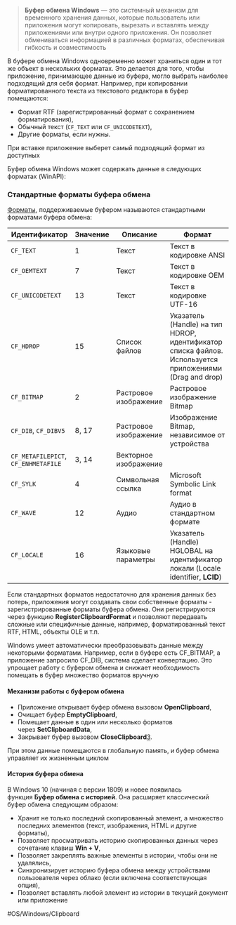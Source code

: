 
> **Буфер обмена Windows** — это системный механизм для временного хранения данных, которые пользователь или приложения могут копировать, вырезать и вставлять между приложениями или внутри одного приложения. Он позволяет обмениваться информацией в различных форматах, обеспечивая гибкость и совместимость

В буфере обмена Windows одновременно может храниться один и тот же объект в нескольких форматах. Это делается для того, чтобы приложение, принимающее данные из буфера, могло выбрать наиболее подходящий для себя формат. Например, при копировании форматированного текста из текстового редактора в буфер помещаются:

- Формат RTF (зарегистрированный формат с сохранением форматирования),
- Обычный текст (`CF_TEXT` или `CF_UNICODETEXT`),
- Другие форматы, если нужны.

При вставке приложение выберет самый подходящий формат из доступных

Буфер обмена Windows может содержать данные в следующих форматах (WinAPI):

### Стандартные форматы буфера обмена

[Форматы](https://learn.microsoft.com/en-us/windows/win32/dataxchg/standard-clipboard-formats), поддерживаемые буфером называются стандартными форматами буфера обмена:

| Идентификатор                       | Значение | Описание              | Формат                                                                                                  |
| ----------------------------------- | -------- | --------------------- | ------------------------------------------------------------------------------------------------------- |
| `CF_TEXT`                           | 1        | Текст                 | Текст в кодировке ANSI                                                                                  |
| `CF_OEMTEXT`                        | 7        | Текст                 | Текст в кодировке OEM                                                                                   |
| `CF_UNICODETEXT`                    | 13       | Текст                 | Текст в кодировке UTF-16                                                                                |
| `CF_HDROP`                          | 15       | Список файлов         | Указатель (Handle) на тип HDROP, идентификатор списка файлов. Используется приложениями (Drag and drop) |
| `CF_BITMAP`                         | 2        | Растровое изображение | Растровое изображение Bitmap                                                                            |
| `CF_DIB`, `CF_DIBV5`                | 8, 17    | Растровое изображение | Изображение Bitmap, независимое от устройства                                                           |
| `CF_METAFILEPICT`, `CF_ENHMETAFILE` | 3, 14    | Векторное изображение |                                                                                                         |
| `CF_SYLK`                           | 4        | Символьная ссылка     | Microsoft Symbolic Link format                                                                          |
| `CF_WAVE`                           | 12       | Аудио                 | Аудио в стандартном формате                                                                             |
| `CF_LOCALE`                         | 16       | Языковые параметры    | Указатель (Handle) HGLOBAL на идентификатор локали (Locale identifier, **LCID**)                        |

Если стандартных форматов недостаточно для хранения данных без потерь, приложения могут создавать свои собственные форматы - зарегистрированные форматы буфера обмена. Они регистрируются через функцию **RegisterClipboardFormat** и позволяют передавать сложные или специфичные данные, например, форматированный текст RTF, HTML, объекты OLE и т.п.

Windows умеет автоматически преобразовывать данные между некоторыми форматами. Например, если в буфере есть CF_BITMAP, а приложение запросило CF_DIB, система сделает конвертацию. Это упрощает работу с буфером обмена и снижает необходимость помещать в буфер множество форматов вручную

#### Механизм работы с буфером обмена

- Приложение открывает буфер обмена вызовом **OpenClipboard**,
- Очищает буфер **EmptyClipboard**,
- Помещает данные в один или несколько форматов через **SetClipboardData**,
- Закрывает буфер вызовом **CloseClipboard**[3](https://habr.com/ru/articles/339442/).

При этом данные помещаются в глобальную память, и буфер обмена управляет их жизненным циклом

#### История буфера обмена

В Windows 10 (начиная с версии 1809) и новее появилась функция **Буфер обмена с историей**. Она расширяет классический буфер обмена следующим образом:

- Хранит не только последний скопированный элемент, а множество последних элементов (текст, изображения, HTML и другие форматы),
- Позволяет просматривать историю скопированных данных через сочетание клавиш **Win + V**,
- Позволяет закреплять важные элементы в истории, чтобы они не удалялись,
- Синхронизирует историю буфера обмена между устройствами пользователя через облако (если включена соответствующая опция),
- Позволяет вставлять любой элемент из истории в текущий документ или приложение

#OS/Windows/Clipboard